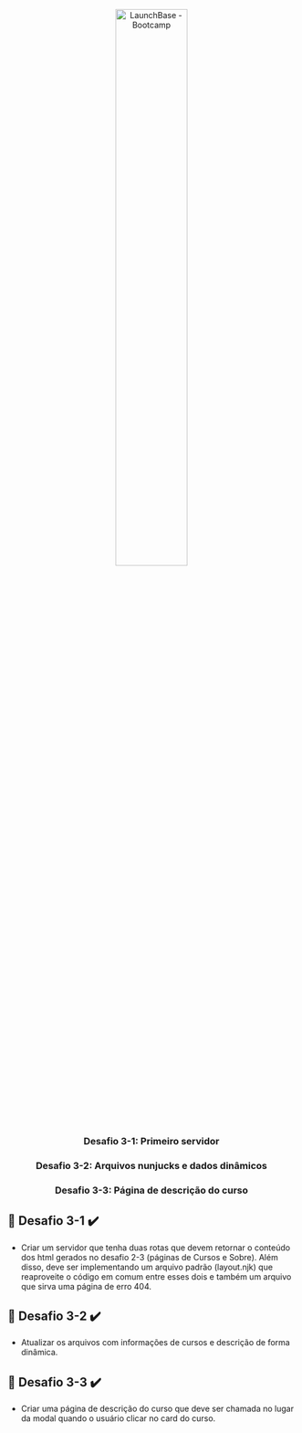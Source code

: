 
<p align="center"><img src="https://i.imgur.com/cPQET4y.png" alt="LaunchBase - Bootcamp" width="50%"></p>


<h3 align="center">Desafio 3-1: Primeiro servidor</h3>
<h3 align="center">Desafio 3-2: Arquivos nunjucks e dados dinâmicos</h3>
<h3 align="center">Desafio 3-3: Página de descrição do curso</h3>



##  :rocket: Desafio 3-1  :heavy_check_mark:

- Criar um servidor que tenha duas rotas que devem retornar o conteúdo dos html gerados no desafio 2-3 (páginas de Cursos e Sobre). Além disso, deve ser implementando um arquivo padrão (layout.njk) que reaproveite o código em comum entre esses dois e também um arquivo que sirva uma página de erro 404.

##  :rocket: Desafio 3-2 :heavy_check_mark:

- Atualizar os arquivos com informações de cursos e descrição de forma dinâmica.


##  :rocket: Desafio 3-3 :heavy_check_mark:

- Criar uma página de descrição do curso que deve ser chamada no lugar da modal quando o usuário clicar no card do curso.



